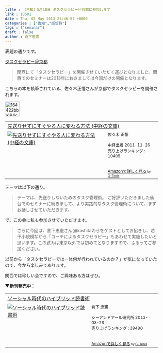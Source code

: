 ```yaml
---
title : 【告知】5月18日 タスクセラピー＠京都に参加します
link : 10501
date : Thu, 02 May 2013 23:46:57 +0000
categories : ["告知","感想群"]
tags : ["seminar"]
draft : false
author : 倉下忠憲
---
```


表題の通りです。

<a href="http://kokucheese.com/event/index/85316/" target="_blank">タスクセラピー＠京都</a>

<blockquote>
関西にて「タスクセラピー」を開催させていただく運びとなりました。関西でのセミナーは2013年におきましては今回だけの開催となります。
</blockquote>

こちらの本を執筆されている、佐々木正悟さんが京都でタスクセラピーを開催されます。

<a href="https://rashita.net/blog/wp-content/uploads/2013/05/164422bba194cce4d524c31371a25103.jpeg"><img src="https://rashita.net/blog/wp-content/uploads/2013/05/164422bba194cce4d524c31371a25103.jpeg" alt="164422bba194cce4d524c31371a25103" width="48" height="48" class="alignright size-full wp-image-10502" /></a>

<table  border="0" cellpadding="5"><tr><td colspan="2"><a href="http://www.amazon.co.jp/%E5%85%88%E9%80%81%E3%82%8A%E3%81%9B%E3%81%9A%E3%81%AB%E3%81%99%E3%81%90%E3%82%84%E3%82%8B%E4%BA%BA%E3%81%AB%E5%A4%89%E3%82%8F%E3%82%8B%E6%96%B9%E6%B3%95-%E4%B8%AD%E7%B5%8C%E3%81%AE%E6%96%87%E5%BA%AB-%E4%BD%90%E3%80%85%E6%9C%A8-%E6%AD%A3%E6%82%9F/dp/4806142476%3FSubscriptionId%3D15SMZCTB9V8NGR2TW082%26tag%3Drashita1000-22%26linkCode%3Dxm2%26camp%3D2025%26creative%3D165953%26creativeASIN%3D4806142476" target="_blank">先送りせずにすぐやる人に変わる方法 (中経の文庫)</a><img src="http://www.assoc-amazon.jp/e/ir?t=rashita1000-22&l=ur2&o=9" width="1" height="1" style="border: none;" alt="" /></td></tr><tr><td valign="top"><a href="http://www.amazon.co.jp/%E5%85%88%E9%80%81%E3%82%8A%E3%81%9B%E3%81%9A%E3%81%AB%E3%81%99%E3%81%90%E3%82%84%E3%82%8B%E4%BA%BA%E3%81%AB%E5%A4%89%E3%82%8F%E3%82%8B%E6%96%B9%E6%B3%95-%E4%B8%AD%E7%B5%8C%E3%81%AE%E6%96%87%E5%BA%AB-%E4%BD%90%E3%80%85%E6%9C%A8-%E6%AD%A3%E6%82%9F/dp/4806142476%3FSubscriptionId%3D15SMZCTB9V8NGR2TW082%26tag%3Drashita1000-22%26linkCode%3Dxm2%26camp%3D2025%26creative%3D165953%26creativeASIN%3D4806142476" target="_blank"><img src="http://ecx.images-amazon.com/images/I/51-wYSHRsyL._SL160_.jpg" border="0" alt="先送りせずにすぐやる人に変わる方法 (中経の文庫)" /></a></td><td valign="top"><font size="-1">佐々木 正悟 <br /><br />中経出版  2011-11-26<br />売り上げランキング : 10405<br /><br /><br /><a href="http://www.amazon.co.jp/%E5%85%88%E9%80%81%E3%82%8A%E3%81%9B%E3%81%9A%E3%81%AB%E3%81%99%E3%81%90%E3%82%84%E3%82%8B%E4%BA%BA%E3%81%AB%E5%A4%89%E3%82%8F%E3%82%8B%E6%96%B9%E6%B3%95-%E4%B8%AD%E7%B5%8C%E3%81%AE%E6%96%87%E5%BA%AB-%E4%BD%90%E3%80%85%E6%9C%A8-%E6%AD%A3%E6%82%9F/dp/4806142476%3FSubscriptionId%3D15SMZCTB9V8NGR2TW082%26tag%3Drashita1000-22%26linkCode%3Dxm2%26camp%3D2025%26creative%3D165953%26creativeASIN%3D4806142476" target="_blank">Amazonで詳しく見る</a></font><font size="-2"> by <a href="http://www.goodpic.com/mt/aws/index.html" >G-Tools</a></font></td></tr></table>

テーマは以下の通り。

<blockquote>
テーマは、先送りしないためのタスク管理術。 ご好評いただきました仙台でのセミナーに続きまして、より実践的なタスク管理術について、まずお話しさせていただきます。 
</blockquote>

で、この会に私も参加させていただきます。

<blockquote>
さらに今回は、倉下忠憲さん(@rashita2)らをゲストとしてお招きし、若干小規模ながら「コーチによるタスクセラピー」もあわせて実施したいと思います。この試みは東京以外では初めてとなりますので、ふるってご参加ください。
</blockquote>

以前から「タスクセラピーでは一体何が行われているのか？」が気になっていたので、今から楽しみであります。

関西では珍しい会ですので、ご興味ある方はぜひ。

<strong>▼新刊発売中：</strong>
<table  border="0" cellpadding="5"><tr><td colspan="2"><a href="http://www.amazon.co.jp/%E3%82%BD%E3%83%BC%E3%82%B7%E3%83%A3%E3%83%AB%E6%99%82%E4%BB%A3%E3%81%AE%E3%83%8F%E3%82%A4%E3%83%96%E3%83%AA%E3%83%83%E3%83%89%E8%AA%AD%E6%9B%B8%E8%A1%93-%E5%80%89%E4%B8%8B-%E5%BF%A0%E6%86%B2/dp/4863541244%3FSubscriptionId%3D15SMZCTB9V8NGR2TW082%26tag%3Drashita1000-22%26linkCode%3Dxm2%26camp%3D2025%26creative%3D165953%26creativeASIN%3D4863541244" target="_blank">ソーシャル時代のハイブリッド読書術</a><img src="http://www.assoc-amazon.jp/e/ir?t=rashita1000-22&l=ur2&o=9" width="1" height="1" style="border: none;" alt="" /></td></tr><tr><td valign="top"><a href="http://www.amazon.co.jp/%E3%82%BD%E3%83%BC%E3%82%B7%E3%83%A3%E3%83%AB%E6%99%82%E4%BB%A3%E3%81%AE%E3%83%8F%E3%82%A4%E3%83%96%E3%83%AA%E3%83%83%E3%83%89%E8%AA%AD%E6%9B%B8%E8%A1%93-%E5%80%89%E4%B8%8B-%E5%BF%A0%E6%86%B2/dp/4863541244%3FSubscriptionId%3D15SMZCTB9V8NGR2TW082%26tag%3Drashita1000-22%26linkCode%3Dxm2%26camp%3D2025%26creative%3D165953%26creativeASIN%3D4863541244" target="_blank"><img src="http://ecx.images-amazon.com/images/I/31m4SHzWXQL._SL160_.jpg" border="0" alt="ソーシャル時代のハイブリッド読書術" /></a></td><td valign="top"><font size="-1">倉下 忠憲 <br /><br />シーアンドアール研究所  2013-03-26<br />売り上げランキング : 39490<br /><br /><br /><a href="http://www.amazon.co.jp/%E3%82%BD%E3%83%BC%E3%82%B7%E3%83%A3%E3%83%AB%E6%99%82%E4%BB%A3%E3%81%AE%E3%83%8F%E3%82%A4%E3%83%96%E3%83%AA%E3%83%83%E3%83%89%E8%AA%AD%E6%9B%B8%E8%A1%93-%E5%80%89%E4%B8%8B-%E5%BF%A0%E6%86%B2/dp/4863541244%3FSubscriptionId%3D15SMZCTB9V8NGR2TW082%26tag%3Drashita1000-22%26linkCode%3Dxm2%26camp%3D2025%26creative%3D165953%26creativeASIN%3D4863541244" target="_blank">Amazonで詳しく見る</a></font><font size="-2"> by <a href="http://www.goodpic.com/mt/aws/index.html" >G-Tools</a></font></td></tr></table>
